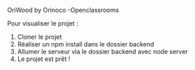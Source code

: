 OriWood by Orinoco -Openclassrooms

Pour visualiser le projet :

1) Cloner le projet 
2) Réaliser un npm install dans le dossier backend
3) Allumer le serveur via le dossier backend avec node server
4) Le projet est prêt !

